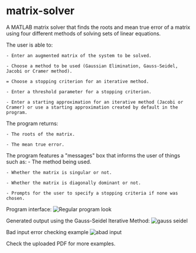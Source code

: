 # matrix-solver
A MATLAB matrix solver that finds the roots and mean true error of a matrix using four different methods of solving sets of linear equations.

The user is able to:

    - Enter an augmented matrix of the system to be solved.
	
    - Choose a method to be used (Gaussian Elimination, Gauss-Seidel, Jacobi or Cramer method).
	
    = Choose a stopping criterion for an iterative method.
	
    - Enter a threshold parameter for a stopping criterion.
	
    - Enter a starting approximation for an iterative method (Jacobi or Cramer) or use a starting approximation created by default in the program.


The program returns:

    - The roots of the matrix.
	
    - The mean true error.
 

The program features a "messages" box that informs the user of things such as:
    - The method being used.
	
    - Whether the matrix is singular or not.
	
    - Whether the matrix is diagonally dominant or not.
	
    - Prompts for the user to specify a stopping criteria if none was chosen.
    
 Program interface:
 ![Regular program look](https://i.gyazo.com/dab0490e5c41019cb10e7a136a52e6ee.png)
 
 Generated output using the Gauss-Seidel Iterative Method:
 ![gauss seidel](https://i.gyazo.com/c43c3a4794e74bf5909a921c31ae9921.png)
 
 Bad input error checking example
 ![abad input](https://i.gyazo.com/b1d4cb362cc49c36e1574e3e535e561c.png)
 
 Check the uploaded PDF for more examples.
    
